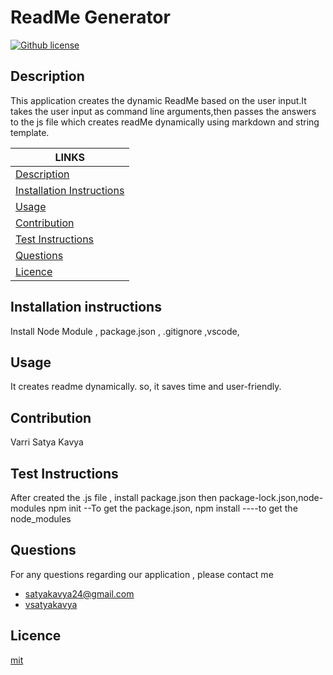 # ReadMe Generator
[![Github license](https://img.shields.io/badge/License-mit-yellowgreen)](https://choosealicense.com/licenses/mit/)
  
## Description
  This application creates the dynamic ReadMe based on the user input.It takes the user input as command line arguments,then passes the answers to the js file which creates readMe dynamically using markdown and string template.

  LINKS | 
  ------------ | 
  [Description](#description) | 
  [Installation Instructions](#installation-instructions) | 
  [Usage](#usage) | 
  [Contribution](#contribution) | 
  [Test Instructions](#test-instructions) | 
  [Questions](#questions) | 
  [Licence](#licence) | 
  

  
 
  ## Installation instructions
  Install Node Module , package.json , .gitignore ,vscode,
  ## Usage
  It creates readme dynamically. so, it saves time and user-friendly.
   ## Contribution
   Varri Satya Kavya 
  ## Test Instructions
   After created the .js file , install package.json then package-lock.json,node-modules
   npm init --To get the package.json, 
   npm install ----to get the node_modules


  ## Questions
  For any questions regarding our application , please contact me
  * satyakavya24@gmail.com
  * [vsatyakavya](https://github.com/vsatyakavya)
  ## Licence
   [mit](https://choosealicense.com/licenses/mit/)
  
  